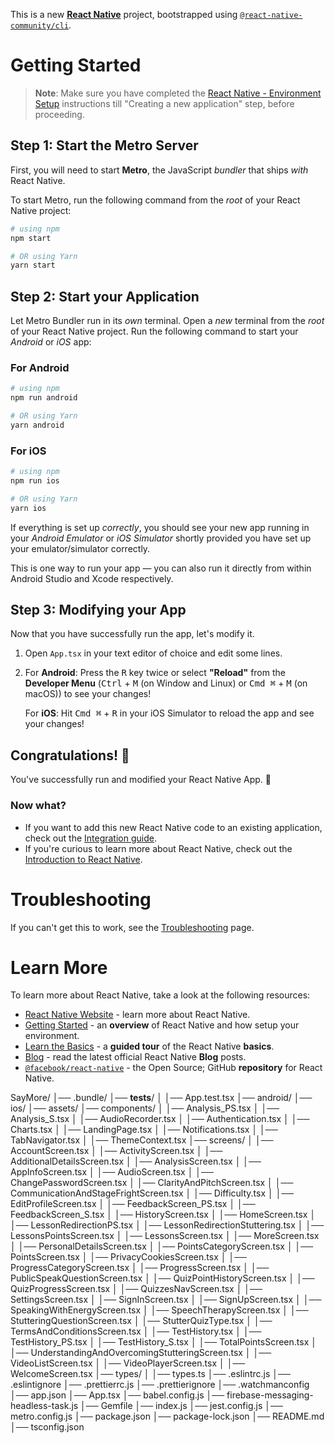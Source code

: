 This is a new [**React Native**](https://reactnative.dev) project, bootstrapped using [`@react-native-community/cli`](https://github.com/react-native-community/cli).

# Getting Started

> **Note**: Make sure you have completed the [React Native - Environment Setup](https://reactnative.dev/docs/environment-setup) instructions till "Creating a new application" step, before proceeding.

## Step 1: Start the Metro Server

First, you will need to start **Metro**, the JavaScript _bundler_ that ships _with_ React Native.

To start Metro, run the following command from the _root_ of your React Native project:

```bash
# using npm
npm start

# OR using Yarn
yarn start
```

## Step 2: Start your Application

Let Metro Bundler run in its _own_ terminal. Open a _new_ terminal from the _root_ of your React Native project. Run the following command to start your _Android_ or _iOS_ app:

### For Android

```bash
# using npm
npm run android

# OR using Yarn
yarn android
```

### For iOS

```bash
# using npm
npm run ios

# OR using Yarn
yarn ios
```

If everything is set up _correctly_, you should see your new app running in your _Android Emulator_ or _iOS Simulator_ shortly provided you have set up your emulator/simulator correctly.

This is one way to run your app — you can also run it directly from within Android Studio and Xcode respectively.

## Step 3: Modifying your App

Now that you have successfully run the app, let's modify it.

1. Open `App.tsx` in your text editor of choice and edit some lines.
2. For **Android**: Press the <kbd>R</kbd> key twice or select **"Reload"** from the **Developer Menu** (<kbd>Ctrl</kbd> + <kbd>M</kbd> (on Window and Linux) or <kbd>Cmd ⌘</kbd> + <kbd>M</kbd> (on macOS)) to see your changes!

   For **iOS**: Hit <kbd>Cmd ⌘</kbd> + <kbd>R</kbd> in your iOS Simulator to reload the app and see your changes!

## Congratulations! :tada:

You've successfully run and modified your React Native App. :partying_face:

### Now what?

- If you want to add this new React Native code to an existing application, check out the [Integration guide](https://reactnative.dev/docs/integration-with-existing-apps).
- If you're curious to learn more about React Native, check out the [Introduction to React Native](https://reactnative.dev/docs/getting-started).

# Troubleshooting

If you can't get this to work, see the [Troubleshooting](https://reactnative.dev/docs/troubleshooting) page.

# Learn More

To learn more about React Native, take a look at the following resources:

- [React Native Website](https://reactnative.dev) - learn more about React Native.
- [Getting Started](https://reactnative.dev/docs/environment-setup) - an **overview** of React Native and how setup your environment.
- [Learn the Basics](https://reactnative.dev/docs/getting-started) - a **guided tour** of the React Native **basics**.
- [Blog](https://reactnative.dev/blog) - read the latest official React Native **Blog** posts.
- [`@facebook/react-native`](https://github.com/facebook/react-native) - the Open Source; GitHub **repository** for React Native.




SayMore/
│── .bundle/
│── __tests__/
│   │── App.test.tsx
│── android/
│── ios/
│── assets/
│── components/
│   │── Analysis_PS.tsx
│   │── Analysis_S.tsx
│   │── AudioRecorder.tsx
│   │── Authentication.tsx
│   │── Charts.tsx
│   │── LandingPage.tsx
│   │── Notifications.tsx
│   │── TabNavigator.tsx
│   │── ThemeContext.tsx
│── screens/
│   │── AccountScreen.tsx
│   │── ActivityScreen.tsx
│   │── AdditionalDetailsScreen.tsx
│   │── AnalysisScreen.tsx
│   │── AppInfoScreen.tsx
│   │── AudioScreen.tsx
│   │── ChangePasswordScreen.tsx
│   │── ClarityAndPitchScreen.tsx
│   │── CommunicationAndStageFrightScreen.tsx
│   │── Difficulty.tsx
│   │── EditProfileScreen.tsx
│   │── FeedbackScreen_PS.tsx
│   │── FeedbackScreen_S.tsx
│   │── HistoryScreen.tsx
│   │── HomeScreen.tsx
│   │── LessonRedirectionPS.tsx
│   │── LessonRedirectionStuttering.tsx
│   │── LessonsPointsScreen.tsx
│   │── LessonsScreen.tsx
│   │── MoreScreen.tsx
│   │── PersonalDetailsScreen.tsx
│   │── PointsCategoryScreen.tsx
│   │── PointsScreen.tsx
│   │── PrivacyCookiesScreen.tsx
│   │── ProgressCategoryScreen.tsx
│   │── ProgressScreen.tsx
│   │── PublicSpeakQuestionScreen.tsx
│   │── QuizPointHistoryScreen.tsx
│   │── QuizProgressScreen.tsx
│   │── QuizzesNavScreen.tsx
│   │── SettingsScreen.tsx
│   │── SignInScreen.tsx
│   │── SignUpScreen.tsx
│   │── SpeakingWithEnergyScreen.tsx
│   │── SpeechTherapyScreen.tsx
│   │── StutteringQuestionScreen.tsx
│   │── StutterQuizType.tsx
│   │── TermsAndConditionsScreen.tsx
│   │── TestHistory.tsx
│   │── TestHistory_PS.tsx
│   │── TestHistory_S.tsx
│   │── TotalPointsScreen.tsx
│   │── UnderstandingAndOvercomingStutteringScreen.tsx
│   │── VideoListScreen.tsx
│   │── VideoPlayerScreen.tsx
│   │── WelcomeScreen.tsx
│── types/
│   │── types.ts
│── .eslintrc.js
│── .eslintignore
│── .prettierrc.js
│── .prettierignore
│── .watchmanconfig
│── app.json
│── App.tsx
│── babel.config.js
│── firebase-messaging-headless-task.js
│── Gemfile
│── index.js
│── jest.config.js
│── metro.config.js
│── package.json
│── package-lock.json
│── README.md
│── tsconfig.json
